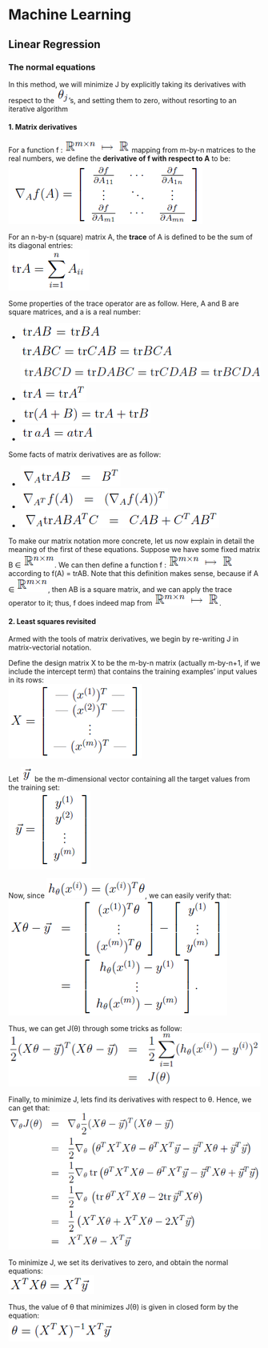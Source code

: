 # Machine Learning

## Linear Regression

### The normal equations

In this method, we will minimize J by explicitly taking its derivatives with respect to the ![](pic/theta_j.png)’s, and setting them to zero, without resorting to an iterative algorithm

#### 1. Matrix derivatives

For a function f : ![](pic/R_m_by_n_to_R.png) mapping from m-by-n matrices to the real numbers, we define the **derivative of f with respect to A** to be:  
![](pic/derivative_of_f.png)  

For an n-by-n (square) matrix A, the **trace** of A is defined to be the sum of its diagonal entries:  
![](pic/trace.png)  

Some properties of the trace operator are as follow. Here, A and B are square matrices, and a is a real number:  
-   ![](pic/property1-1_of_trace.png)  
	![](pic/property1-2_of_trace.png)  
	![](pic/property1-3_of_trace.png)
-	![](pic/property2_of_trace.png)
-	![](pic/property3_of_trace.png)
-	![](pic/property4_of_trace.png)

Some facts of matrix derivatives are as follow:  
-	![](pic/fact1_of_matrix_derivatives.png)
-	![](pic/fact2_of_matrix_derivatives.png)
-	![](pic/fact3_of_matrix_derivatives.png)

To make our matrix notation more concrete, let us now explain in detail the meaning of the first of these equations. Suppose we have some fixed matrix B ∈ ![](pic/R_n_by_m.png). We can then define a function f : ![](pic/R_m_by_n_to_R.png) according to f(A) = trAB. Note that this definition makes sense, because if A ∈ ![](pic/R_m_by_n.png), then AB is a square matrix, and we can apply the trace operator to it; thus, f does indeed map from ![](pic/R_m_by_n_to_R.png).

#### 2. Least squares revisited

Armed with the tools of matrix derivatives, we begin by re-writing J in matrix-vectorial notation.  

Define the design matrix X to be the m-by-n matrix (actually m-by-n+1, if we include the intercept term) that contains the training examples’ input values in its rows:  
![](pic/design_matrix_X.png)  

Let ![](pic/vector_y.png) be the m-dimensional vector containing all the target values from the training set:  
![](pic/complete_vector_y.png)  

Now, since ![](pic/predictor.png), we can easily verify that:  
![](pic/X_theta_minus_y.png)  

Thus, we can get J(θ) through some tricks as follow:  
![](pic/J(theta).png)  

Finally, to minimize J, lets find its derivatives with respect to θ. Hence, we can get that:  
![](pic/derivatives_of_J.png)  

To minimize J, we set its derivatives to zero, and obtain the normal equations:  
![](pic/normal_equation.png)  

Thus, the value of θ that minimizes J(θ) is given in closed form by the equation:  
![](pic/theta_minimizing_J(theta).png)  
